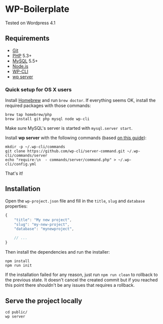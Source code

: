 # WP-Boilerplate

Tested on Wordpress 4.1

## Requirements

* [Git](http://git-scm.com/)
* [PHP](http://php.net/) 5.3+
* [MySQL](http://www.mysql.fr/) 5.5+
* [Node.js](http://nodejs.org/)
* [WP-CLI](http://wp-cli.org/)
* [wp server](https://github.com/wp-cli/server-command)

### Quick setup for OS X users

Install [Homebrew](http://brew.sh/) and run `brew doctor`. If everything seems OK, install the required packages with those commands:

```shell
brew tap homebrew/php
brew install git php mysql node wp-cli
```

Make sure MySQL's server is started with `mysql.server start`.

Install __wp server__ with the following commands (based [on this guide](https://github.com/wp-cli/wp-cli/wiki/Community-Packages#installing-a-package-without-composer)):

```shell
mkdir -p ~/.wp-cli/commands
git clone https://github.com/wp-cli/server-command.git ~/.wp-cli/commands/server
echo "require:\n  - commands/server/command.php" > ~/.wp-cli/config.yml
```

That's it!

## Installation

Open the `wp-project.json` file and fill in the `title`, `slug` and `database` properties:

```js
{
    "title": "My new project",
    "slug": "my-new-project",
    "database": "mynewproject",

    // ...
}
```

Then install the dependencies and run the installer:

```shell
npm install
npm run init
```

If the installation failed for any reason, just run `npm run clean` to rollback to the previous state. It doesn't cancel the created commit but if you reached this point there shouldn't be any issues that requires a rollback.

## Serve the project locally

```shell
cd public/
wp server
```
